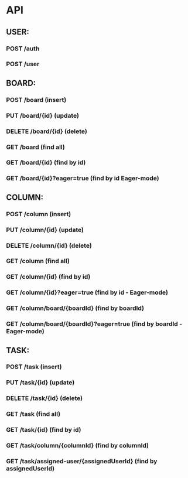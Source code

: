 # API

## USER:

### POST /auth

### POST /user


## BOARD:

### POST /board (insert)

### PUT /board/{id} (update)

### DELETE /board/{id} (delete)

### GET /board (find all)

### GET /board/{id} (find by id)

### GET /board/{id}?eager=true (find by id Eager-mode)


## COLUMN:

### POST /column (insert)

### PUT /column/{id} (update)

### DELETE /column/{id} (delete)

### GET /column (find all)

### GET /column/{id} (find by id)

### GET /column/{id}?eager=true (find by id - Eager-mode)

### GET /column/board/{boardId} (find by boardId)

### GET /column/board/{boardId}?eager=true (find by boardId - Eager-mode)


## TASK:

### POST /task (insert)

### PUT /task/{id} (update)

### DELETE /task/{id} (delete)

### GET /task (find all)

### GET /task/{id} (find by id)

### GET /task/column/{columnId} (find by columnId)

### GET /task/assigned-user/{assignedUserId} (find by assignedUserId)
